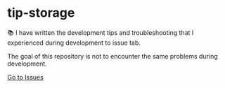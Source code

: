 # tip-storage

📚 I have written the development tips and troubleshooting that I experienced during development to issue tab.

The goal of this repository is not to encounter the same problems during development.

[Go to Issues](https://github.com/suno0140/tip-storage/issues)
